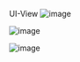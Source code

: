 
UI-View
![image](https://github.com/user-attachments/assets/e5c441de-975c-4d2f-b490-80e2b944938b)

![image](https://github.com/user-attachments/assets/50d961ca-777e-409e-9e89-cd4085b80744)

![image](https://github.com/user-attachments/assets/4be75b76-da66-401c-b63a-8e984cf17d20)
